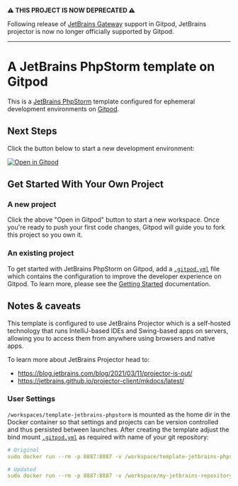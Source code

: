 
**⚠️ THIS PROJECT IS NOW DEPRECATED ⚠️** 

Following release of [JetBrains Gateway](https://www.gitpod.io/docs/ides-and-editors/jetbrains-gateway) support in Gitpod, JetBrains projector is now no longer officially supported by Gitpod. 

---

# A JetBrains PhpStorm template on Gitpod

This is a [JetBrains PhpStorm](https://www.jetbrains.com/phpstorm/) template configured for ephemeral development environments on [Gitpod](https://www.gitpod.io/).

## Next Steps

Click the button below to start a new development environment:

[![Open in Gitpod](https://gitpod.io/button/open-in-gitpod.svg)](https://gitpod.io/#https://github.com/gitpod-io/template-jetbrains-phpstorm)

## Get Started With Your Own Project

### A new project

Click the above "Open in Gitpod" button to start a new workspace. Once you're ready to push your first code changes, Gitpod will guide you to fork this project so you own it.

### An existing project

To get started with JetBrains PhpStorm on Gitpod, add a [`.gitpod.yml`](./.gitpod.yml) file which contains the configuration to improve the developer experience on Gitpod. To learn more, please see the [Getting Started](https://www.gitpod.io/docs/getting-started) documentation.

## Notes & caveats

This template is configured to use JetBrains Projector which is a self-hosted technology that runs IntelliJ-based IDEs and Swing-based apps on servers, allowing you to access them from anywhere using browsers and native apps. 

To learn more about JetBrains Projector head to:

- https://blog.jetbrains.com/blog/2021/03/11/projector-is-out/
- https://jetbrains.github.io/projector-client/mkdocs/latest/

### User Settings

`/workspaces/template-jetbrains-phpstorm` is mounted as the home dir in the Docker container so that settings and projects can be version controlled and thus persisted between launches. After creating the template adjust the bind mount [`.gitpod.yml`](./.gitpod.yml) as required with name of your git repository:


```yml
# Original
sudo docker run --rm -p 8887:8887 -v /workspace/template-jetbrains-phpstorm/.jetbrains:/home/projector-user 

# Updated
sudo docker run --rm -p 8887:8887 -v /workspace/my-jetbrains-repository/.jetbrains:/home/projector-user 
```
